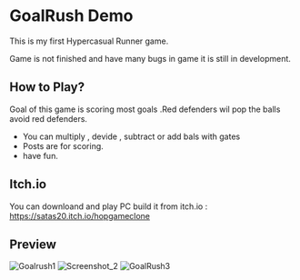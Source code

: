 # GoalRush Demo
This is my first Hypercasual Runner game. 

Game is not finished and have many bugs in game it is still in development.



## How to Play?
Goal of this game is scoring  most goals .Red defenders wil pop the balls avoid red defenders.
-  You can multiply , devide , subtract or add bals with gates
-  Posts are for scoring.
-  have fun.<br/>


## Itch.io 
You can downloand and play  PC build it from itch.io : https://satas20.itch.io/hopgameclone

## Preview
![Goalrush1](https://user-images.githubusercontent.com/84992313/195193750-523b3c9f-75f6-4c36-8759-f35b7fdbcbb2.png)
![Screenshot_2](https://user-images.githubusercontent.com/84992313/195193770-390610db-b1de-4a3e-a526-60f7c58909a1.png)
![GoalRush3](https://user-images.githubusercontent.com/84992313/195194859-1ac97dd1-6619-44e9-880c-0f810be6fe16.png)
